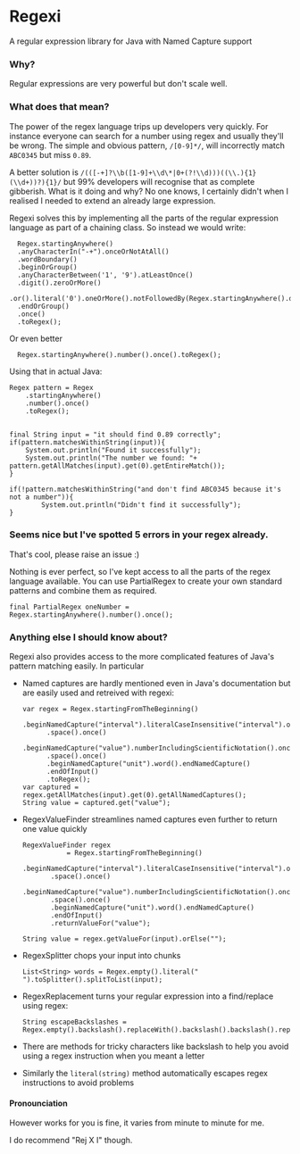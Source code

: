# Regexi
A regular expression library for Java with Named Capture support

### Why?
Regular expressions are very powerful but don't scale well.

### What does that mean?
The power of the regex language trips up developers very quickly.  For instance everyone can search for a number using regex and usually they'll be wrong.
The simple and obvious pattern, `/[0-9]*/`, will incorrectly match `ABC0345` but miss `0.89`.  

A better solution is `/(([-+]?\\b([1-9]+\\d\*|0+(?!\\d)))((\\.){1}(\\d+))?){1}/`
but 99% developers will recognise that as complete gibberish. What is it doing and why? No one knows, 
I certainly didn't when I realised I needed to extend an already large expression.

Regexi solves this by implementing all the parts of the regular expression language as part of a chaining class. So instead we would write:

      Regex.startingAnywhere()
      .anyCharacterIn("-+").onceOrNotAtAll()
      .wordBoundary()
      .beginOrGroup()
      .anyCharacterBetween('1', '9').atLeastOnce()
      .digit().zeroOrMore()
      .or().literal('0').oneOrMore().notFollowedBy(Regex.startingAnywhere().digit())
      .endOrGroup()
      .once()
      .toRegex();
      
Or even better

      Regex.startingAnywhere().number().once().toRegex();

Using that in actual Java: 
			
    Regex pattern = Regex
        .startingAnywhere()
        .number().once()
        .toRegex();
		
		
    final String input = "it should find 0.89 correctly";
    if(pattern.matchesWithinString(input)){
        System.out.println("Found it successfully");
        System.out.println("The number we found: "+ pattern.getAllMatches(input).get(0).getEntireMatch());
    }

    if(!pattern.matchesWithinString("and don't find ABC0345 because it's not a number")){
		    System.out.println("Didn't find it successfully");
    }
			
      
### Seems nice but I've spotted 5 errors in your regex already.
That's cool, please raise an issue :)

Nothing is ever perfect, so I've kept access to all the parts of the regex language available. 
You can use PartialRegex to create your own standard patterns and combine them as required.

    final PartialRegex oneNumber = Regex.startingAnywhere().number().once();

### Anything else I should know about?

Regexi also provides access to the more complicated features of Java's pattern matching easily.  In particular 

- Named captures are hardly mentioned even in Java's documentation but are easily used and retreived with regexi:

      var regex = Regex.startingFromTheBeginning()
            .beginNamedCapture("interval").literalCaseInsensitive("interval").once().endNamedCapture()
            .space().once()
            .beginNamedCapture("value").numberIncludingScientificNotation().once().endNamedCapture()
            .space().once()
            .beginNamedCapture("unit").word().endNamedCapture()
            .endOfInput()
            .toRegex();
      var captured = regex.getAllMatches(input).get(0).getAllNamedCaptures();
      String value = captured.get("value");
      
- RegexValueFinder streamlines named captures even further to return one value quickly

      RegexValueFinder regex
		         = Regex.startingFromTheBeginning()
             .beginNamedCapture("interval").literalCaseInsensitive("interval").once().endNamedCapture()
             .space().once()
             .beginNamedCapture("value").numberIncludingScientificNotation().once().endNamedCapture()
             .space().once()
             .beginNamedCapture("unit").word().endNamedCapture()
             .endOfInput()
             .returnValueFor("value");
            
      String value = regex.getValueFor(input).orElse("");
    
- RegexSplitter chops your input into chunks 

      List<String> words = Regex.empty().literal(" ").toSplitter().splitToList(input);
      
- RegexReplacement turns your regular expression into a find/replace using regex: 

      String escapeBackslashes = Regex.empty().backslash().replaceWith().backslash().backslash().replaceAll(s);

- There are methods for tricky characters like backslash to help you avoid using a regex instruction when you meant a letter
- Similarly the `literal(string)` method automatically escapes regex instructions to avoid problems

#### Pronounciation
However works for you is fine, it varies from minute to minute for me.

I do recommend "Rej X I" though.
